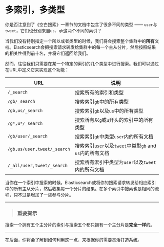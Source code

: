 # 多索引，多类型

你是否注意到了《空白搜索》一章节的文档中包含了很多不同的类型 —— `user`与`tweet`，它们也分别来自`us`、`gb`这两个不同的索引？

当我们没有特别指定一个所以或者类型的时候，我们将会搜索整个集群中的**所有**文档。Elasticsearch会把搜索请求转发给集群中的每一个主从分片，然后按照结果的相关性得到前十名，并将它们返回给我们。

然而，往往我们只需要在某一个特定的索引的几个类型中进行搜索。我们可以通过在URL中定义它来实现这个功能：


| URL | 说明 |
| -- | -- |
| `/_search` | 搜索所有的索引和类型 |
| `/gb/_search` | 搜索索引`gb`中的所有类型 |
| `/gb,us/_search` | 搜索索引`gb`以及`us`中的所有类型 |
| `/g*,u*/_search` | 搜索所有以`g`或`u`开头的索引中的所有类型 |
| `/gb/user/_search` | 搜索索引`gb`中类型`user`内的所有文档 |
| `/gb,us/user,tweet/_search` | 搜索索引`user`以及`tweet`中类型`gb` and `us`内的所有文档 |
| `/_all/user,tweet/_search` | 搜索所有索引中类型为`user`以及`tweet`内的所有文档 |

当你在一个索引中搜索的时候，Elasticsearch或将你的搜索请求转发给相应索引中的所有主从分片，然后收集每一个分片的结果。在多个索引中搜索也是相同的流程，只不过是增加了一些参与分片。

****
> ### 重要提示

搜索一个拥有五个主分片的索引与搜索五个都只拥有一个主分片是**完全一样**的。

****

在后面，你将会了解到如何利用这一点，来根据你的需要灵活打造系统。
